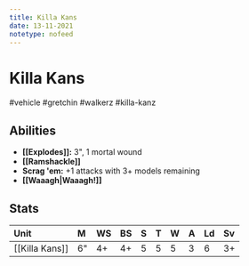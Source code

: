 ```yaml
---
title: Killa Kans
date: 13-11-2021
notetype: nofeed
---
```


# Killa Kans
#vehicle #gretchin #walkerz #killa-kanz

## Abilities

- **[[Explodes]]:** 3", 1 mortal wound
- **[[Ramshackle]]**
- **Scrag 'em:** +1 attacks with 3+ models remaining
- **[[Waaagh\|Waaagh!]]**

## Stats

| Unit           | M   | WS  | BS  | S   | T   | W   | A   | Ld  | Sv  |
|:-------------- |:--- |:--- |:--- |:--- |:--- |:--- |:--- |:--- |:--- |
| [[Killa Kans]] | 6"  | 4+  | 4+  | 5   | 5   | 5   | 3   | 6   | 3+  |